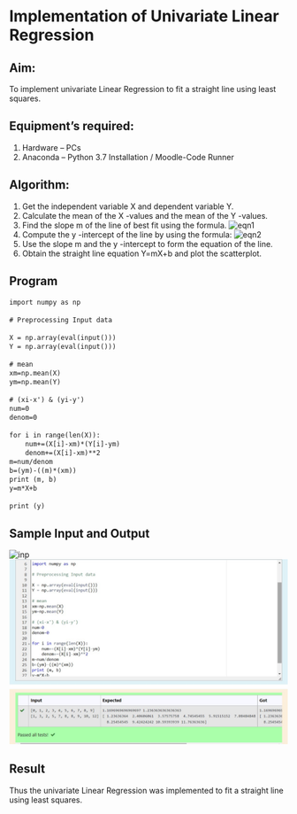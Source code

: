 # Implementation of Univariate Linear Regression
## Aim:
To implement univariate Linear Regression to fit a straight line using least squares.
## Equipment’s required:
1.	Hardware – PCs
2.	Anaconda – Python 3.7 Installation / Moodle-Code Runner
## Algorithm:
1.	Get the independent variable X and dependent variable Y.
2.	Calculate the mean of the X -values and the mean of the Y -values.
3.	Find the slope m of the line of best fit using the formula.
 ![eqn1](./eq1.jpg)
4.	Compute the y -intercept of the line by using the formula:
![eqn2](./eq2.jpg)  
5.	Use the slope m and the y -intercept to form the equation of the line.
6.	Obtain the straight line equation Y=mX+b and plot the scatterplot.
## Program
```
import numpy as np

# Preprocessing Input data

X = np.array(eval(input()))
Y = np.array(eval(input()))

# mean 
xm=np.mean(X)
ym=np.mean(Y)

# (xi-x') & (yi-y')
num=0
denom=0

for i in range(len(X)):
    num+=(X[i]-xm)*(Y[i]-ym)
    denom+=(X[i]-xm)**2
m=num/denom
b=(ym)-((m)*(xm))
print (m, b)
y=m*X+b

print (y)
```
## Sample Input and Output
![inp](./input.jpg)
![output](rec9.jpg)
## Result
Thus the univariate Linear Regression was implemented to fit a straight line using least squares.
